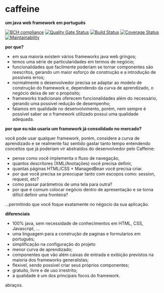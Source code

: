 # caffeine
**um java web framework em português**

[![BCH compliance](https://bettercodehub.com/edge/badge/andersonfonseka/caffeine?branch=master)](https://bettercodehub.com/)
[![Quality Gate Status](https://sonarcloud.io/api/project_badges/measure?project=com.andersonfonseka%3Acaffeine&metric=alert_status)](https://sonarcloud.io/dashboard?id=com.andersonfonseka%3Acaffeine)
[![Build Status](https://travis-ci.org/andersonfonseka/caffeine.svg?branch=master)](https://travis-ci.org/andersonfonseka/caffeine)
[![Coverage Status](https://coveralls.io/repos/github/andersonfonseka/caffeine/badge.svg?branch=master)](https://coveralls.io/github/andersonfonseka/caffeine?branch=master)
[![Maintainability](https://api.codeclimate.com/v1/badges/1b04df63b43520cd6bbc/maintainability)](https://codeclimate.com/github/andersonfonseka/caffeine/maintainability)

**por que?**

- em sua maioria existem vários frameworks java web gringos; 
- temos uma série de particularidades em termos de negócio;
- funcionalidades que facilmente poderiam se tornar componentes são reescritos, gerando um maior esforço de construção e a introdução de possíveis erros;
- normalmente o desenvolvedor precisa se adaptar ao modelo de construção do framework e, dependendo da curva de aprendizado, o negócio deixa de ser o propósito;
- frameworks tradicionais oferecem funcionalidades além do necessário, gerando uma possivel redução de desempenho;
- falamos em qualidade no desenvolvimento, porém, nem sempre é possível saber se o framework utilizado possui uma qualidade adequada.

**por que eu não usaria um framework já consolidado no mercado?**

você pode usar qualquer framework, porém, considere a curva de aprendizado e se realmente faz sentido gastar tanto tempo entendendo conceitos
que já poderiam vir abstraídos do desenvolvedor pelo Caffeine:

- pense como você implementa o fluxo de navegação, 
- quantos descritores (XML/Anotações) você precisa definir, 
- quantas páginas HTML/CSS + ManagedBean você precisa criar.
- por que você precisa se preocupar tanto com escopos como: session, request, etc?
- como passar parâmetros de uma tela para outra?
- por que é comum colocar negócio dentro de apresentação e se torna difícil definir uma fronteira?

...permitindo que você foque exatamente no négocio da sua aplicação.

**diferenciais**

- 100% java, sem necessidade de conhecimentos em HTML, CSS, Javascript, ...
- uma linguagem para a construção de paginas e formularios em português;
- simplificação na configuração do projeto 
- menor curva de aprendizado;
- componentes que vão além caixas de entrada e exibição previstos na maioria dos frameworks generalistas;
- flexivel, sendo possível criar seus próprios componentes;
- gratuíto, livre e de uso irrestrito;
- a qualidade é um dos principais focos do framework. 

abraços.
